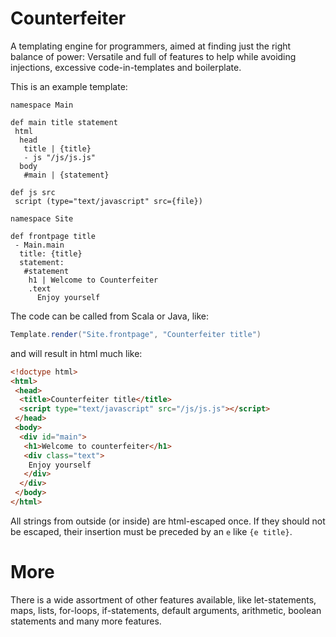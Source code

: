 Counterfeiter
=============

A templating engine for programmers, aimed at finding just the right balance of power:
Versatile and full of features to help while avoiding injections, 
excessive code-in-templates and boilerplate.

This is an example template:
```
namespace Main

def main title statement
 html
  head 
   title | {title}
   - js "/js/js.js"
  body
   #main | {statement}

def js src
 script (type="text/javascript" src={file})
 
namespace Site

def frontpage title
 - Main.main 
  title: {title}
  statement: 
   #statement
    h1 | Welcome to Counterfeiter
    .text
      Enjoy yourself
```

The code can be called from Scala or Java, like:

```scala
Template.render("Site.frontpage", "Counterfeiter title")
```

and will result in html much like:

```html
<!doctype html>
<html>
 <head>
  <title>Counterfeiter title</title>
  <script type="text/javascript" src="/js/js.js"></script>
 </head>
 <body>
  <div id="main">
   <h1>Welcome to counterfeiter</h1>
   <div class="text">
    Enjoy yourself
   </div>
  </div>
 </body>
</html>
```

All strings from outside (or inside) are html-escaped once. If they should not be escaped, 
their insertion must be preceded by an ```e``` like ```{e title}```.

More
==========

There is a wide assortment of other features available, like let-statements, maps, lists, for-loops, 
if-statements, default arguments, arithmetic, boolean statements and many more features.
